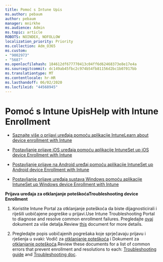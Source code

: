 ```yaml
---
title: Pomoć s Intune Upis
ms.author: pebaum
author: pebaum
manager: mnirkhe
ms.audience: Admin
ms.topic: article
ROBOTS: NOINDEX, NOFOLLOW
localization_priority: Priority
ms.collection: Adm_O365
ms.custom:
- "9002973"
- "5687"
ms.openlocfilehash: 184612df677770413c04ff6d62468373e8e17e4a
ms.sourcegitcommit: dc149ab45fbc2c974b54fb81156d2bc1b07017bb
ms.translationtype: MT
ms.contentlocale: hr-HR
ms.lasthandoff: 06/02/2020
ms.locfileid: "44568945"
---
```

# <a name="help-with-intune-enrollment"></a><span data-ttu-id="d9387-102">Pomoć s Intune Upis</span><span class="sxs-lookup"><span data-stu-id="d9387-102">Help with Intune Enrollment</span></span>


- [<span data-ttu-id="d9387-103">Saznajte više o prijavi uređaja pomoću aplikacije Intune</span><span class="sxs-lookup"><span data-stu-id="d9387-103">Learn about device enrollment with Intune</span></span>](https://docs.microsoft.com/intune/device-enrollment)

- [<span data-ttu-id="d9387-104">Postavljanje prijave iOS uređaja pomoću aplikacije Intune</span><span class="sxs-lookup"><span data-stu-id="d9387-104">Set up iOS device Enrollment with Intune</span></span>](https://docs.microsoft.com/intune/ios-enroll)

- [<span data-ttu-id="d9387-105">Postavljanje prijave na Android uređaj pomoću aplikacije Intune</span><span class="sxs-lookup"><span data-stu-id="d9387-105">Set up Android device Enrollment with Intune</span></span>](https://docs.microsoft.com/intune/android-enroll)

- [<span data-ttu-id="d9387-106">Postavljanje prijave uređaja sustava Windows pomoću aplikacije Intune</span><span class="sxs-lookup"><span data-stu-id="d9387-106">Set up Windows device Enrollment with Intune</span></span>](https://docs.microsoft.com/intune/windows-enroll)

<span data-ttu-id="d9387-107">**Prijava uređaja za otklanjanje poteškoća**</span><span class="sxs-lookup"><span data-stu-id="d9387-107">**Troubleshooting device Enrollment**</span></span>

1. <span data-ttu-id="d9387-108">Koristite Intune Portal za otklanjanje poteškoća da biste dijagnosticirali i riješili uobičajene pogreške u prijavi.</span><span class="sxs-lookup"><span data-stu-id="d9387-108">Use Intune Troubleshooting Portal to diagnose and resolve common enrollment failures.</span></span> <span data-ttu-id="d9387-109">Pregledajte [ovaj](https://docs.microsoft.com/intune/help-desk-operators) dokument za više detalja.</span><span class="sxs-lookup"><span data-stu-id="d9387-109">Review [this](https://docs.microsoft.com/intune/help-desk-operators) document for more details.</span></span>

2. <span data-ttu-id="d9387-110">Pregledajte popis uobičajenih pogrešaka koje sprječavaju prijavu i rješenja u svaki: Vodič za [otklanjanje poteškoća](https://support.microsoft.com/help/4469913/troubleshooting-windows-device-enrollment-problems-in-microsoft-intune) i Dokument za [otklanjanje poteškoća](https://docs.microsoft.com/intune/troubleshoot-device-enrollment-in-intune).</span><span class="sxs-lookup"><span data-stu-id="d9387-110">Review these documents for a list of common errors that prevent enrollment and resolutions to each: [Troubleshooting guide](https://support.microsoft.com/help/4469913/troubleshooting-windows-device-enrollment-problems-in-microsoft-intune) and [Troubleshooting doc](https://docs.microsoft.com/intune/troubleshoot-device-enrollment-in-intune).</span></span>